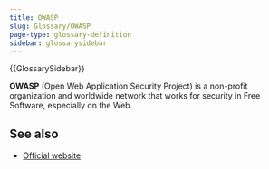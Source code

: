 ```yaml
---
title: OWASP
slug: Glossary/OWASP
page-type: glossary-definition
sidebar: glossarysidebar
---
```


{{GlossarySidebar}}

**OWASP** (Open Web Application Security Project) is a non-profit organization and worldwide network that works for security in Free Software, especially on the Web.

## See also

- [Official website](https://owasp.org/)
